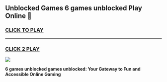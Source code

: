 
## Unblocked Games 6 games unblocked Play Online 👋
<h3>
<a href="https://news.freeplayer.one?title=6_games_unblocked&ref=17F">CLICK TO PLAY</a></h3>
<hr>

<h3>
<a href="https://news.freeplayer.one?title=6_games_unblocked&ref=17F">CLICK 2 PLAY</a>
  
</h3>

<a href="https://news.freeplayer.one?title=6_games_unblocked&ref=17F/"><img src="https://clearcache.store/games.png"></a>


**6 games unblocked games unblocked: Your Gateway to Fun and Accessible Online Gaming**

